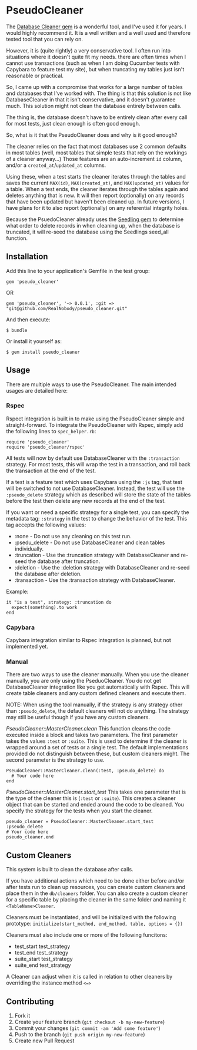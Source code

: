 # PseudoCleaner

The [Database Cleaner gem](https://github.com/DatabaseCleaner/database_cleaner) is a wonderful tool,
and I've used it for years.  I would highly recommend it.  It is a well written and a well used and therefore tested
tool that you can rely on.

However, it is (quite rightly) a very conservative tool.  I often run into situations where it doesn't quite fit my
needs.  there are often times when I cannot use transactions (such as when I am doing Cucumber tests with Capybara to
feature test my site), but when truncating my tables just isn't reasonable or practical.

So, I came up with a compromise that works for a large number of tables and databases that I've worked with.  The
thing is that this solution is not like DatabaseCleaner in that it isn't conservative,
and it doesn't guarantee much.  This solution might not clean the database entirely between calls.

The thing is, the database doesn't have to be entirely clean after every call for most tests,
just clean enough is often good enough.

So, what is it that the PseudoCleaner does and why is it good enough?

The cleaner relies on the fact that most databases use 2 common defaults in most tables (well,
most tables that simple tests that rely on the workings of a cleaner anyway...)  Those features are an auto-increment
`id` column, and/or a `created_at`/`updated_at` columns.

Using these, when a test starts the cleaner iterates through the tables and saves the current `MAX(id)`,
`MAX(created_at)`, and `MAX(updated_at)` values for a table.  When a test ends, the cleaner iterates through the
tables again and deletes anything that is new.  It will then report (optionally) on any records that have been
updated but haven't been cleaned up.  In future versions, I have plans for it to also report (optionally) on any
referential integrity holes.

Because the PsuedoCleaner already uses the [Seedling gem](https://github.com/RealNobody/seedling) to determine what
order to delete records in when cleaning up, when the database is truncated, it will re-seed the database using the
Seedlings seed_all function.

## Installation

Add this line to your application's Gemfile in the test group:

    gem 'pseudo_cleaner'

OR

    gem 'pseudo_cleaner', '~> 0.0.1', :git => "git@github.com/RealNobody/pseudo_cleaner.git"

And then execute:

    $ bundle

Or install it yourself as:

    $ gem install pseudo_cleaner

## Usage

There are multiple ways to use the PseudoCleaner.  The main intended usages are detailed here:

### Rspec

Rspect integration is built in to make using the PseudoCleaner simple and straight-forward.
To integrate the PseudoCleaner with Rspec, simply add the following lines to `spec_helper.rb`:

    require 'pseudo_cleaner'
    require 'pseudo_cleaner/rspec'

All tests will now by default use DatabaseCleaner with the `:transaction` strategy.  For most tests, this will wrap
the test in a transaction, and roll back the transaction at the end of the test.

If a test is a feature test which uses Capybara using the `:js` tag, that test will be switched to not use
DatabaseCleaner.  Instead, the test will use the `:pseudo_delete` strategy which as described will store the state of
the tables before the test then delete any new records at the end of the test.

If you want or need a specific strategy for a single test, you can specify the metadata tag: `:strategy` in the test
to change the behavior of the test.  This tag accepts the following values:

* :none - Do not use any cleaning on this test run.
* :psedu_delete - Do not use DatabaseCleaner and clean tables individually.
* :truncation - Use the :truncation strategy with DatabaseCleaner and re-seed the database after truncation.
* :deletion - Use the :deletion strategy with DatabaseCleaner and re-seed the database after deletion.
* :transaction - Use the :transaction strategy with DatabaseCleaner.

Example:

    it "is a test", strategy: :truncation do
      expect(something).to work
    end

### Capybara

Capybara integration similar to Rspec integration is planned, but not implemented yet.

### Manual

There are two ways to use the cleaner manually.  When you use the cleaner manually, you are only using the
PseduoCleaner.  You do not get DatabaseCleaner integration like you get automatically with Rspec.  This will create
table cleaners and any custom defined cleaners and execute them.

NOTE:  When using the tool manually, if the strategy is any strategy other than `:pseudo_delete`, the default
cleaners will not do anything.  The strategy may still be useful though if you have any custom cleaners.

*PseudoCleaner::MasterCleaner.clean*  This function cleans the code executed inside a block and takes two parameters.
The first parameter takes the values `:test` or `:suite`.  This is used to determine if the cleaner is wrapped around
a set of tests or a single test. The default implementations provided do not distinguish between these, but custom
cleaners might.  The second parameter is the strategy to use.

    PseudoCleaner::MasterCleaner.clean(:test, :pseudo_delete) do
      # Your code here
    end

*PseudoCleaner::MasterCleaner.start_test*  This takes one parameter that is the type of the cleaner this is (`:test` or
`:suite`).  This creates a cleaner object that can be started and ended around the code to be cleaned.  You specify
the strategy for the tests when you start the cleaner.

    pseudo_cleaner = PseudoCleaner::MasterCleaner.start_test :pseudo_delete
    # Your code here
    pseudo_cleaner.end

## Custom Cleaners

This system is built to clean the database after calls.

If you have additional actions which need to be done either before and/or after tests run to clean up resources, you
can create custom cleaners and place them in the `db/cleaners` folder.  You can also create a custom cleaner for a
specific table by placing the cleaner in the same folder and naming it `<TableName>Cleaner`.

Cleaners must be instantiated, and will be initialized with the following prototype:
`initialize(start_method, end_method, table, options = {})`

Cleaners must also include one or more of the following funcitons:

* test_start test_strategy
* test_end test_strategy
* suite_start test_strategy
* suite_end test_strategy

A Cleaner can adjust when it is called in relation to other cleaners by overriding the instance method `<=>`

## Contributing

1. Fork it
2. Create your feature branch (`git checkout -b my-new-feature`)
3. Commit your changes (`git commit -am 'Add some feature'`)
4. Push to the branch (`git push origin my-new-feature`)
5. Create new Pull Request
